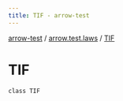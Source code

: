```yaml
---
title: TIF - arrow-test
---
```


[arrow-test](../index.html) / [arrow.test.laws](index.html) / [TIF](./-t-i-f.html)

# TIF

`class TIF`